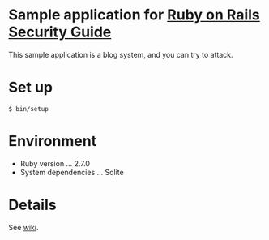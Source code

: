 # Sample application for [Ruby on Rails Security Guide](http://guides.rubyonrails.org/security.html)

This sample application is a blog system, and you can try to attack.

# Set up

```
$ bin/setup
```

# Environment
* Ruby version ... 2.7.0
* System dependencies ... Sqlite

# Details
See [wiki](https://github.com/ken1flan/security_sample/wiki).
